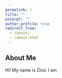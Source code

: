 ```yaml
---
permalink: /
title: ""
excerpt: ""
author_profile: true
redirect_from: 
  - /about/
  - /about.html
---
```


## About Me

Hi! My name is Zirui. I am 
